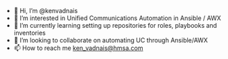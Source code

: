 - 👋 Hi, I’m @kenvadnais
- 👀 I’m interested in Unified Communications Automation in Ansible / AWX
- 🌱 I’m currently learning setting up repositories for roles, playbooks and inventories
- 💞️ I’m looking to collaborate on automating UC through Ansible/AWX
- 📫 How to reach me ken_vadnais@hmsa.com

<!---
kenvadnais/kenvadnais is a ✨ special ✨ repository because its `README.md` (this file) appears on your GitHub profile.
You can click the Preview link to take a look at your changes.
--->
